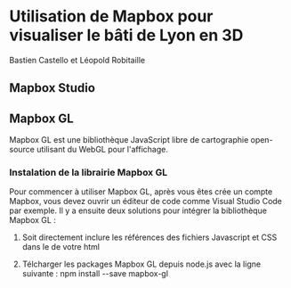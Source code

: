 # Utilisation de Mapbox pour visualiser le bâti de Lyon en 3D
Bastien Castello et Léopold Robitaille

## Mapbox Studio

## Mapbox GL
Mapbox GL est une bibliothèque JavaScript libre de cartographie open-source utilisant du WebGL pour l'affichage.

### Instalation de la librairie Mapbox GL
Pour commencer à utiliser Mapbox GL, après vous êtes crée un compte Mapbox, vous devez ouvrir un éditeur de code comme Visual Studio Code par exemple.
Il y a ensuite deux solutions pour intégrer la bibliothèque Mapbox GL :
  1. Soit directement inclure les références des fichiers Javascript et CSS dans le <head> de votre html
  <script src='https://api.mapbox.com/mapbox-gl-js/v2.0.0/mapbox-gl.js'></script>
  <link href='https://api.mapbox.com/mapbox-gl-js/v2.0.0/mapbox-gl.css' rel='stylesheet'/>
  
  2. Télcharger les packages Mapbox GL depuis node.js avec la ligne suivante : npm install --save mapbox-gl

